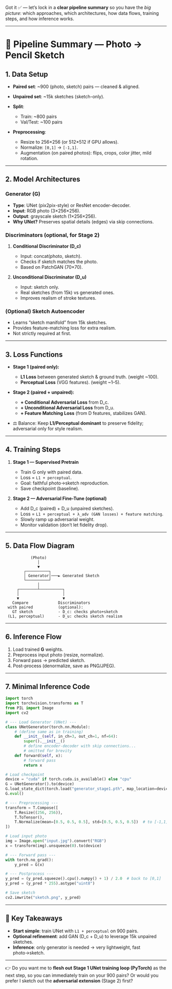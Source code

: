 Got it ✅ — let’s lock in a **clear pipeline summary** so you have the *big picture*: which approaches, which architectures, how data flows, training steps, and how inference works.

---

# 📌 **Pipeline Summary — Photo → Pencil Sketch**

## 1. **Data Setup**

* **Paired set**: \~900 (photo, sketch) pairs — cleaned & aligned.
* **Unpaired set**: \~15k sketches (sketch-only).
* **Split**:

  * Train: \~800 pairs
  * Val/Test: \~100 pairs
* **Preprocessing**:

  * Resize to 256×256 (or 512×512 if GPU allows).
  * Normalize: `[0,1]` → `[-1,1]`.
  * Augmentation (on paired photos): flips, crops, color jitter, mild rotation.

---

## 2. **Model Architectures**

### Generator (**G**)

* **Type**: UNet (pix2pix-style) or ResNet encoder-decoder.
* **Input**: RGB photo (3×256×256).
* **Output**: grayscale sketch (1×256×256).
* **Why UNet?** Preserves spatial details (edges) via skip connections.

### Discriminators (**optional, for Stage 2**)

1. **Conditional Discriminator (D\_c)**

   * Input: concat(photo, sketch).
   * Checks if sketch matches the photo.
   * Based on PatchGAN (70×70).

2. **Unconditional Discriminator (D\_u)**

   * Input: sketch only.
   * Real sketches (from 15k) vs generated ones.
   * Improves realism of stroke textures.

### (Optional) **Sketch Autoencoder**

* Learns “sketch manifold” from 15k sketches.
* Provides feature-matching loss for extra realism.
* Not strictly required at first.

---

## 3. **Loss Functions**

* **Stage 1 (paired only):**

  * **L1 Loss** between generated sketch & ground truth. (weight \~100).
  * **Perceptual Loss** (VGG features). (weight \~1–5).
* **Stage 2 (paired + unpaired):**

  * **+ Conditional Adversarial Loss** from D\_c.
  * **+ Unconditional Adversarial Loss** from D\_u.
  * **+ Feature Matching Loss** (from D features, stabilizes GAN).
* ⚖️ Balance: Keep **L1/Perceptual dominant** to preserve fidelity; adversarial only for style realism.

---

## 4. **Training Steps**

1. **Stage 1 — Supervised Pretrain**

   * Train G only with paired data.
   * Loss = `L1 + perceptual`.
   * Goal: faithful photo→sketch reproduction.
   * Save checkpoint (baseline).

2. **Stage 2 — Adversarial Fine-Tune (optional)**

   * Add D\_c (paired) + D\_u (unpaired sketches).
   * Loss = `L1 + perceptual + λ_adv (GAN losses) + feature matching`.
   * Slowly ramp up adversarial weight.
   * Monitor validation (don’t let fidelity drop).

---

## 5. **Data Flow Diagram**

```
           (Photo)
              │
              ▼
        ┌──────────┐
        │ Generator│───► Generated Sketch
        └──────────┘
              │
     ┌────────┴──────────┐
     │                   │
     ▼                   ▼
   Compare             Discriminators
 with paired           (optional):
   GT sketch           - D_c: checks photo+sketch
 (L1, perceptual)      - D_u: checks sketch realism
```

---

## 6. **Inference Flow**

1. Load trained **G** weights.
2. Preprocess input photo (resize, normalize).
3. Forward pass → predicted sketch.
4. Post-process (denormalize, save as PNG/JPEG).

---

## 7. **Minimal Inference Code**

```python
import torch
import torchvision.transforms as T
from PIL import Image
import cv2

# --- Load Generator (UNet) ---
class UNetGenerator(torch.nn.Module):
    # (define same as in training)
    def __init__(self, in_ch=3, out_ch=1, nf=64):
        super().__init__()
        # define encoder-decoder with skip connections...
        # omitted for brevity
    def forward(self, x):
        # forward pass
        return x

# Load checkpoint
device = "cuda" if torch.cuda.is_available() else "cpu"
G = UNetGenerator().to(device)
G.load_state_dict(torch.load("generator_stage1.pth", map_location=device))
G.eval()

# --- Preprocessing ---
transform = T.Compose([
    T.Resize((256, 256)),
    T.ToTensor(),
    T.Normalize(mean=[0.5, 0.5, 0.5], std=[0.5, 0.5, 0.5])  # to [-1,1]
])

# Load input photo
img = Image.open("input.jpg").convert("RGB")
x = transform(img).unsqueeze(0).to(device)

# --- Forward pass ---
with torch.no_grad():
    y_pred = G(x)

# --- Postprocess ---
y_pred = (y_pred.squeeze().cpu().numpy() + 1) / 2.0  # back to [0,1]
y_pred = (y_pred * 255).astype("uint8")

# Save sketch
cv2.imwrite("sketch.png", y_pred)
```

---

## 🔑 Key Takeaways

* **Start simple**: train UNet with `L1 + perceptual` on 900 pairs.
* **Optional refinement**: add GAN (D\_c + D\_u) to leverage 15k unpaired sketches.
* **Inference**: only generator is needed → very lightweight, fast photo→sketch.

---

👉 Do you want me to **flesh out Stage 1 UNet training loop (PyTorch)** as the next step, so you can immediately train on your 900 pairs? Or would you prefer I sketch out the **adversarial extension** (Stage 2) first?
